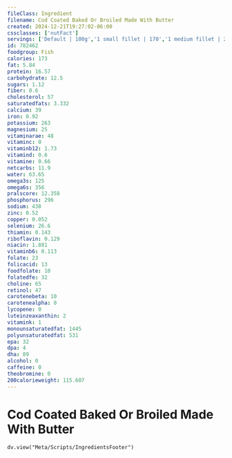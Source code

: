 ```yaml
---
fileClass: Ingredient
filename: Cod Coated Baked Or Broiled Made With Butter
created: 2024-12-21T19:27:02-06:00
cssclasses: ['nutFact']
servings: ['Default | 100g','1 small fillet | 170','1 medium fillet | 227','1 large fillet | 340','1 steak | 227','1 small cod (yield after cooking, bone removed) | 292','1 medium cod (yield after cooking, bone removed) | 585','1 large cod (yield after cooking, bone removed) | 878','1 cup, cooked, flaked | 136','1 oz, boneless, raw (yield after cooking) | 27']
id: 782462
foodgroup: Fish
calories: 173
fat: 5.84
protein: 16.57
carbohydrate: 12.5
sugars: 1.12
fiber: 0.6
cholesterol: 57
saturatedfats: 3.332
calcium: 39
iron: 0.92
potassium: 263
magnesium: 25
vitaminarae: 48
vitaminc: 0
vitaminb12: 1.73
vitamind: 0.6
vitamine: 0.66
netcarbs: 11.9
water: 63.65
omega3s: 125
omega6s: 356
pralscore: 12.358
phosphorus: 296
sodium: 438
zinc: 0.52
copper: 0.052
selenium: 26.6
thiamin: 0.143
riboflavin: 0.129
niacin: 1.881
vitaminb6: 0.113
folate: 23
folicacid: 13
foodfolate: 10
folatedfe: 32
choline: 65
retinol: 47
carotenebeta: 10
carotenealpha: 0
lycopene: 0
luteinzeaxanthin: 2
vitamink: 1
monounsaturatedfat: 1445
polyunsaturatedfat: 531
epa: 32
dpa: 4
dha: 89
alcohol: 0
caffeine: 0
theobromine: 0
200calorieweight: 115.607
---
```


# Cod Coated Baked Or Broiled Made With Butter

```dataviewjs
dv.view("Meta/Scripts/IngredientsFooter")
```